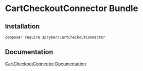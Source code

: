 # CartCheckoutConnector Bundle

## Installation

```
composer require spryker/CartCheckoutConnector
```

## Documentation

[CartCheckoutConnector Documentation](https://spryker.github.io/cart-checkout-connector/index.html)




